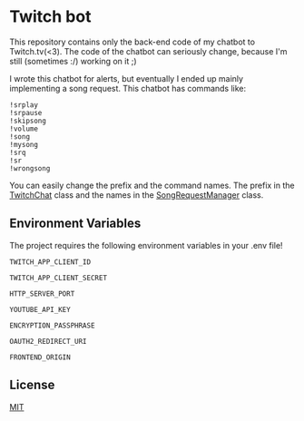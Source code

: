 # Twitch bot

This repository contains only the back-end code of my chatbot to Twitch.tv(<3). The code of the chatbot can seriously change, because I'm still (sometimes :/) working on it ;)

I wrote this chatbot for alerts, but eventually I ended up mainly implementing a song request. This chatbot has commands like:

```
!srplay
!srpause
!skipsong
!volume
!song
!mysong
!srq
!sr
!wrongsong
```
You can easily change the prefix and the command names.
The prefix in the [TwitchChat](https://github.com/danielbukowski/twitch-bot-back-end/blob/main/src/TwitchChat.ts) class and the names in the [SongRequestManager](https://github.com/danielbukowski/twitch-bot-back-end/blob/main/src/SongRequestManager.ts) class.


## Environment Variables

The project requires the following environment variables in your .env file!

`TWITCH_APP_CLIENT_ID`

`TWITCH_APP_CLIENT_SECRET`

`HTTP_SERVER_PORT`

`YOUTUBE_API_KEY`

`ENCRYPTION_PASSPHRASE`

`OAUTH2_REDIRECT_URI`

`FRONTEND_ORIGIN`

## License

[MIT](https://github.com/danielbukowski/twitch-bot-back-end/blob/main/LICENSE)

